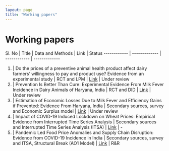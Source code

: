 ```yaml
---
layout: page
title: "Working papers"
---
```

# Working papers #

Sl. No | Title | Data and Methods | Link | Status
------------ | ------------- | ------------ | -------------
1. | Do the prices of a preventive animal health product affect dairy farmers’ willingness to pay and product use? Evidence from an experimental study | RCT and LPM | [Link](https://www.researchsquare.com/article/rs-731711/v1) | Under review
2. | Prevention Is Better Than Cure: Experimental Evidence From Milk Fever Incidence in Dairy Animals of Haryana, India | RCT and DID | [Link](https://papers.ssrn.com/sol3/papers.cfm?abstract_id=3851561) | Under review
3. | Estimation of Economic Losses Due to Milk Fever and Efficiency Gains if Prevented: Evidence From Haryana, India | Secondary sources, survey and Economic Surplus model | [Link](https://papers.ssrn.com/sol3/papers.cfm?abstract_id=3851567) | Under review
4. | Impact of COVID-19 Induced Lockdown on Wheat Prices: Empirical Evidence from Interrupted Time Series Analysis | Secondary sources and Interrupted Time Series Analysis (ITSA) | [Link](https://papers.ssrn.com/sol3/papers.cfm?abstract_id=3755377) | -
5. | Pandemic Led Food Price Anomalies and Supply Chain Disruption: Evidence from COVID-19 Incidence in India | Secondary sources, survey and ITSA, Structural Break (AO1 Model) | [Link](https://papers.ssrn.com/sol3/papers.cfm?abstract_id=3680634) | R&R
